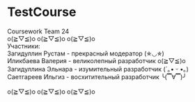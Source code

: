 # TestCourse
Coursework Team 24
\
o(≧▽≦)o o(≧▽≦)o o(≧▽≦)o
\
Участники:\
Загидуллин Рустам - прекрасный модератор (✯◡✯)\
Иликбаева Валерия - великолепный разработчик o(≧▽≦)o\
Загидуллина Эльнара - изумительный разработчик (´｡• ᵕ •｡)\
Саетгареев Ильгиз - восхитительный разработчик ╰(▔∀▔)╯\
\
o(≧▽≦)o o(≧▽≦)o o(≧▽≦)o
